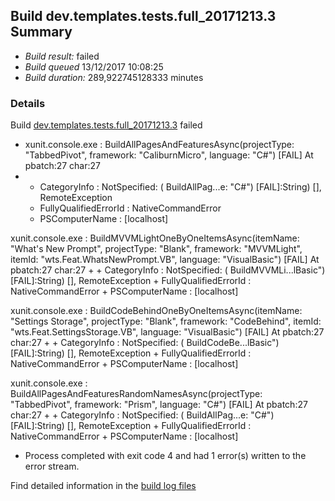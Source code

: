 ## Build dev.templates.tests.full_20171213.3 Summary
* *Build result:* failed
* *Build queued* 13/12/2017 10:08:25
* *Build duration:* 289,922745128333 minutes
### Details
Build [dev.templates.tests.full_20171213.3](https://winappstudio.visualstudio.com/web/build.aspx?pcguid=a4ef43be-68ce-4195-a619-079b4d9834c2&builduri=vstfs%3a%2f%2f%2fBuild%2fBuild%2f24229) failed

+ xunit.console.exe :     BuildAllPagesAndFeaturesAsync(projectType: "TabbedPivot", framework: "CaliburnMicro", 
language: "C#") [FAIL]
At pbatch:27 char:27
+ 
    + CategoryInfo          : NotSpecified: (    BuildAllPag...e: "C#") [FAIL]:String) [], RemoteException
    + FullyQualifiedErrorId : NativeCommandError
    + PSComputerName        : [localhost]
 
xunit.console.exe :     BuildMVVMLightOneByOneItemsAsync(itemName: "What's New Prompt", projectType: "Blank", 
framework: "MVVMLight", itemId: "wts.Feat.WhatsNewPrompt.VB", language: "VisualBasic") [FAIL]
At pbatch:27 char:27
+ 
    + CategoryInfo          : NotSpecified: (    BuildMVVMLi...lBasic") [FAIL]:String) [], RemoteException
    + FullyQualifiedErrorId : NativeCommandError
    + PSComputerName        : [localhost]
 
xunit.console.exe :     BuildCodeBehindOneByOneItemsAsync(itemName: "Settings Storage", projectType: "Blank", 
framework: "CodeBehind", itemId: "wts.Feat.SettingsStorage.VB", language: "VisualBasic") [FAIL]
At pbatch:27 char:27
+ 
    + CategoryInfo          : NotSpecified: (    BuildCodeBe...lBasic") [FAIL]:String) [], RemoteException
    + FullyQualifiedErrorId : NativeCommandError
    + PSComputerName        : [localhost]
 
xunit.console.exe :     BuildAllPagesAndFeaturesRandomNamesAsync(projectType: "TabbedPivot", framework: "Prism", 
language: "C#") [FAIL]
At pbatch:27 char:27
+ 
    + CategoryInfo          : NotSpecified: (    BuildAllPag...e: "C#") [FAIL]:String) [], RemoteException
    + FullyQualifiedErrorId : NativeCommandError
    + PSComputerName        : [localhost]
 

+ Process completed with exit code 4 and had 1 error(s) written to the error stream.

Find detailed information in the [build log files](https://uwpctdiags.blob.core.windows.net/buildlogs/dev.templates.tests.full_20171213.3_logs.zip)
